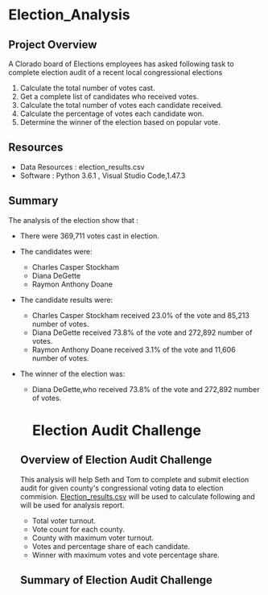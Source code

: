 # Election_Analysis

## Project Overview
A Clorado board of Elections employees has asked following task to complete election audit of a recent local congressional elections

1. Calculate the total number of votes cast.
2. Get a complete list of candidates who received votes.
3. Calculate the total number of votes each candidate received.
4. Calculate the percentage of votes each candidate won.
5. Determine the winner of the election based on popular vote.

## Resources
- Data Resources : election_results.csv
- Software : Python 3.6.1 , Visual Studio Code,1.47.3

## Summary
The analysis of the election show that :
- There were 369,711 votes cast in election.
- The candidates were:
    - Charles Casper Stockham
    - Diana DeGette
    - Raymon Anthony Doane
- The candidate results were:
    - Charles Casper Stockham received 23.0% of the vote and 85,213 number of votes.
    - Diana DeGette received 73.8% of the vote and 272,892 number of votes.
    - Raymon Anthony Doane received 3.1% of the vote and 11,606 number of votes.
- The winner of the election was:
    - Diana DeGette,who received 73.8% of the vote and 272,892 number of votes.
    
    
    
    
    
    
    
        #  Election Audit Challenge
        
        
    ## Overview of Election Audit Challenge
    
    This analysis will help Seth and Tom to complete and submit  election audit for given county's congressional voting data to election commision.
   [Election_results.csv](https://github.com/ajinderbains/Election_Analysis/blob/master/Resources/election_results.csv)
   will be used to calculate following and will be used for analysis report.
    - Total voter turnout.
    - Vote count for each county.
    - County with maximum voter turnout.
    - Votes and percentage share of  each candidate.
    - Winner with maximum votes and vote percentage share.
    
    
    ## Summary of Election Audit Challenge
    
    
    
